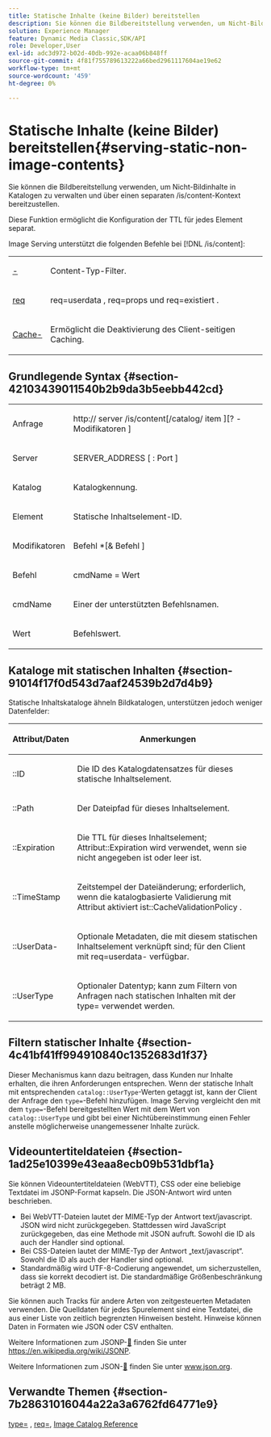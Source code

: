 ```yaml
---
title: Statische Inhalte (keine Bilder) bereitstellen
description: Sie können die Bildbereitstellung verwenden, um Nicht-Bildinhalte in Katalogen zu verwalten und über einen separaten /is/content-Kontext bereitzustellen.
solution: Experience Manager
feature: Dynamic Media Classic,SDK/API
role: Developer,User
exl-id: adc3d972-b02d-40db-992e-acaa06b848ff
source-git-commit: 4f81f755789613222a66bed2961117604ae19e62
workflow-type: tm+mt
source-wordcount: '459'
ht-degree: 0%

---
```


# Statische Inhalte (keine Bilder) bereitstellen{#serving-static-non-image-contents}

Sie können die Bildbereitstellung verwenden, um Nicht-Bildinhalte in Katalogen zu verwalten und über einen separaten /is/content-Kontext bereitzustellen.

Diese Funktion ermöglicht die Konfiguration der TTL für jedes Element separat.

Image Serving unterstützt die folgenden Befehle bei [!DNL /is/content]:

<table id="simpletable_8A3AB1D1D20F4B6CBE86767E94735980"> 
 <tr class="strow"> 
  <td class="stentry"> <p> <a href="../../is-api/http-ref/image-serving-api-ref/c-http-protocol-reference/c-command-reference/r-type.md#reference-89094fd1c50c444eb082cd266769cccb" format="dita" scope="local">-</a> </p> </td> 
  <td class="stentry"> <p>Content-Typ-Filter. </p> </td> 
 </tr> 
 <tr class="strow"> 
  <td class="stentry"> <p> <a href="../../is-api/http-ref/image-serving-api-ref/c-http-protocol-reference/c-command-reference/r-req/r-req.md#reference-907cdb4a97034db7ad94695f25552e76" format="dita" scope="local"> req </a> </p> </td> 
  <td class="stentry"> <p> <span class="codeph"> req=userdata </span>, <span class="codeph"> req=props </span> und <span class="codeph"> req=existiert </span>. </p> </td> 
 </tr> 
 <tr class="strow"> 
  <td class="stentry"> <p> <a href="../../is-api/http-ref/image-serving-api-ref/c-http-protocol-reference/c-command-reference/r-is-http-cache.md#reference-168189bee4ce4d1189d427891f22be2e" format="dita" scope="local"> Cache-</a> </p> </td> 
  <td class="stentry"> <p>Ermöglicht die Deaktivierung des Client-seitigen Caching. </p> </td> 
 </tr> 
</table>

## Grundlegende Syntax {#section-42103439011540b2b9da3b5eebb442cd}

<table id="simpletable_2F039A5BFA2C4E22B014F42ECBCDA0A2"> 
 <tr class="strow"> 
  <td class="stentry"> <p> <span class="codeph"> <span class="varname"> Anfrage </span> </span> </p> </td> 
  <td class="stentry"> <p> <span class="codeph"> <span class="filepath"> http:// <span class="varname"> server </span>/is/content[/catalog/ <span class="varname"> item </span>][? <span class="varname">-Modifikatoren </span>] </span> </span> </p> </td> 
 </tr> 
 <tr class="strow"> 
  <td class="stentry"> <p> <span class="codeph"> <span class="varname"> Server </span> </span> </p> </td> 
  <td class="stentry"> <p> <span class="codeph"> <span class="varname"> SERVER_ADDRESS </span>[ : <span class="varname"> Port </span>] </span> </p> </td> 
 </tr> 
 <tr class="strow"> 
  <td class="stentry"> <p> <span class="codeph"> <span class="varname"> Katalog </span> </span> </p> </td> 
  <td class="stentry"> <p>Katalogkennung. </p> </td> 
 </tr> 
 <tr class="strow"> 
  <td class="stentry"> <p> <span class="codeph"> <span class="varname"> Element </span> </span> </p> </td> 
  <td class="stentry"> <p>Statische Inhaltselement-ID. </p> </td> 
 </tr> 
 <tr class="strow"> 
  <td class="stentry"> <p> <span class="codeph"> <span class="varname"> Modifikatoren </span> </span> </p> </td> 
  <td class="stentry"> <p> <span class="codeph"> <span class="varname"> Befehl </span>*[&amp; <span class="varname"> Befehl </span>] </span> </p> </td> 
 </tr> 
 <tr class="strow"> 
  <td class="stentry"> <p> <span class="codeph"> <span class="varname"> Befehl </span> </span> </p> </td> 
  <td class="stentry"> <p> <span class="codeph"> <span class="varname"> cmdName </span>= <span class="varname"> Wert </span> </span> </p> </td> 
 </tr> 
 <tr class="strow"> 
  <td class="stentry"> <p> <span class="codeph"> <span class="varname"> cmdName </span> </span> </p> </td> 
  <td class="stentry"> <p>Einer der unterstützten Befehlsnamen. </p> </td> 
 </tr> 
 <tr class="strow"> 
  <td class="stentry"> <p> <span class="codeph"> <span class="varname"> Wert </span> </span> </p> </td> 
  <td class="stentry"> <p>Befehlswert. </p> </td> 
 </tr> 
</table>

## Kataloge mit statischen Inhalten {#section-91014f17f0d543d7aaf24539b2d7d4b9}

Statische Inhaltskataloge ähneln Bildkatalogen, unterstützen jedoch weniger Datenfelder:

<table id="table_71A565DF5EC94913AD35CB13B0C7A27D"> 
 <thead> 
  <tr> 
   <th colname="col1" class="entry"> <p>Attribut/Daten </p> </th> 
   <th colname="col2" class="entry"> <p>Anmerkungen </p> </th> 
  </tr> 
 </thead>
 <tbody> 
  <tr> 
   <td colname="col1"> <p> <span class="codeph">::ID </span> </p> </td> 
   <td colname="col2"> <p>Die ID des Katalogdatensatzes für dieses statische Inhaltselement. </p> </td> 
  </tr> 
  <tr> 
   <td colname="col1"> <p> <span class="codeph">::Path </span> </p> </td> 
   <td colname="col2"> <p>Der Dateipfad für dieses Inhaltselement. </p> </td> 
  </tr> 
  <tr> 
   <td colname="col1"> <p> <span class="codeph">::Expiration </span> </p> </td> 
   <td colname="col2"> <p>Die TTL für dieses Inhaltselement; <span class="codeph"> Attribut::Expiration </span> wird verwendet, wenn sie nicht angegeben ist oder leer ist. </p> </td> 
  </tr> 
  <tr> 
   <td colname="col1"> <p> <span class="codeph">::TimeStamp </span> </p> </td> 
   <td colname="col2"> <p>Zeitstempel der Dateiänderung; erforderlich, wenn die katalogbasierte Validierung mit <span class="codeph"> Attribut aktiviert ist::CacheValidationPolicy </span>. </p> </td> 
  </tr> 
  <tr> 
   <td colname="col1"> <p> <span class="codeph">::UserData-</span> </p> </td> 
   <td colname="col2"> <p>Optionale Metadaten, die mit diesem statischen Inhaltselement verknüpft sind; für den Client mit <span class="codeph"> req=userdata-</span> verfügbar. </p> </td> 
  </tr> 
  <tr> 
   <td colname="col1"> <p> <span class="codeph">::UserType </span> </p> </td> 
   <td colname="col2"> <p>Optionaler Datentyp; kann zum Filtern von Anfragen nach statischen Inhalten mit der </span> <span class="codeph"> type= verwendet werden. </p> </td> 
  </tr> 
 </tbody> 
</table>

## Filtern statischer Inhalte {#section-4c41bf41ff994910840c1352683d1f37}

Dieser Mechanismus kann dazu beitragen, dass Kunden nur Inhalte erhalten, die ihren Anforderungen entsprechen. Wenn der statische Inhalt mit entsprechenden `catalog::UserType`-Werten getaggt ist, kann der Client der Anfrage den `type=`-Befehl hinzufügen. Image Serving vergleicht den mit dem `type=`-Befehl bereitgestellten Wert mit dem Wert von `catalog::UserType` und gibt bei einer Nichtübereinstimmung einen Fehler anstelle möglicherweise unangemessener Inhalte zurück.

## Videountertiteldateien {#section-1ad25e10399e43eaa8ecb09b531dbf1a}

Sie können Videountertiteldateien (WebVTT), CSS oder eine beliebige Textdatei im JSONP-Format kapseln. Die JSON-Antwort wird unten beschrieben.

* Bei WebVTT-Dateien lautet der MIME-Typ der Antwort text/javascript. JSON wird nicht zurückgegeben. Stattdessen wird JavaScript zurückgegeben, das eine Methode mit JSON aufruft. Sowohl die ID als auch der Handler sind optional.
* Bei CSS-Dateien lautet der MIME-Typ der Antwort „text/javascript“. Sowohl die ID als auch der Handler sind optional.
* Standardmäßig wird UTF-8-Codierung angewendet, um sicherzustellen, dass sie korrekt decodiert ist. Die standardmäßige Größenbeschränkung beträgt 2 MB.

Sie können auch Tracks für andere Arten von zeitgesteuerten Metadaten verwenden. Die Quelldaten für jedes Spurelement sind eine Textdatei, die aus einer Liste von zeitlich begrenzten Hinweisen besteht. Hinweise können Daten in Formaten wie JSON oder CSV enthalten.

Weitere Informationen zum JSONP-[&#128279;](https://en.wikipedia.org/wiki/JSONP) finden Sie unter https://en.wikipedia.org/wiki/JSONP.

Weitere Informationen zum JSON-[&#128279;](https://www.json.org/json-en.html) finden Sie unter www.json.org.

## Verwandte Themen {#section-7b28631016044a22a3a6762fd64771e9}

[type=](../../is-api/http-ref/image-serving-api-ref/c-http-protocol-reference/c-command-reference/r-type.md#reference-89094fd1c50c444eb082cd266769cccb) , [req=](../../is-api/http-ref/image-serving-api-ref/c-http-protocol-reference/c-command-reference/r-req/r-req.md#reference-907cdb4a97034db7ad94695f25552e76), [Image Catalog Reference](../../is-api/image-serving-api-ref/c-image-catalog-reference/c-image-catalog-reference.md#concept-e23d45ea3abe43119d5144e01c14b0b5)
